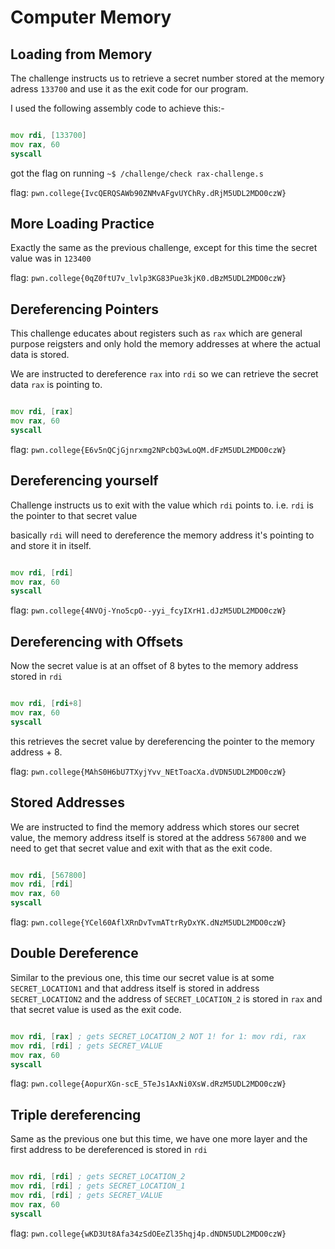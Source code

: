 # Computer Memory

## Loading from Memory

The challenge instructs us to retrieve a secret number stored at the memory adress `133700` and use it as the exit code for our program.


I used the following assembly code to achieve this:-


```asm

mov rdi, [133700]
mov rax, 60
syscall

```

got the flag on running `~$ /challenge/check rax-challenge.s`

flag: `pwn.college{IvcQERQSAWb90ZNMvAFgvUYChRy.dRjM5UDL2MDO0czW}`


## More Loading Practice

Exactly the same as the previous challenge, except for this time the secret value was in `123400`

flag: `pwn.college{0qZ0ftU7v_lvlp3KG83Pue3kjK0.dBzM5UDL2MDO0czW}`


## Dereferencing Pointers

This challenge educates about registers such as `rax` which are general purpose reigsters and only hold the memory addresses at where the actual data is stored.

We are instructed to dereference `rax` into `rdi` so we can retrieve the secret data `rax` is pointing to.

```asm

mov rdi, [rax]
mov rax, 60
syscall

```

flag: `pwn.college{E6v5nQCjGjnrxmg2NPcbQ3wLoQM.dFzM5UDL2MDO0czW}`


## Dereferencing yourself

Challenge instructs us to exit with the value which `rdi` points to. i.e. `rdi` is the pointer to that secret value

basically `rdi` will need to dereference the memory address it's pointing to and store it in itself.

```asm

mov rdi, [rdi]
mov rax, 60
syscall

```

flag: `pwn.college{4NVOj-Yno5cpO--yyi_fcyIXrH1.dJzM5UDL2MDO0czW}`


## Dereferencing with Offsets

Now the secret value is at an offset of 8 bytes to the memory address stored in `rdi` 


```asm

mov rdi, [rdi+8]
mov rax, 60
syscall

```

this retrieves the secret value by dereferencing the pointer to the memory address + 8.

flag: `pwn.college{MAhS0H6bU7TXyjYvv_NEtToacXa.dVDN5UDL2MDO0czW}` 


## Stored Addresses

We are instructed to find the memory address which stores our secret value, the memory address itself is stored at the address `567800` and we need to get that secret value and exit with that as the exit code.


```asm

mov rdi, [567800]
mov rdi, [rdi]
mov rax, 60
syscall

```

flag: `pwn.college{YCel60AflXRnDvTvmATtrRyDxYK.dNzM5UDL2MDO0czW}`


## Double Dereference

Similar to the previous one, this time our secret value is at some `SECRET_LOCATION1` and that address itself is stored in address `SECRET_LOCATION2` and the address of `SECRET_LOCATION_2` is stored in `rax` and that secret value is used as the exit code.


```asm

mov rdi, [rax] ; gets SECRET_LOCATION_2 NOT 1! for 1: mov rdi, rax
mov rdi, [rdi] ; gets SECRET_VALUE
mov rax, 60
syscall

```

flag: `pwn.college{AopurXGn-scE_5TeJs1AxNi0XsW.dRzM5UDL2MDO0czW}`


## Triple dereferencing

Same as the previous one but this time, we have one more layer and the first address to be dereferenced is stored in `rdi`


```asm

mov rdi, [rdi] ; gets SECRET_LOCATION_2 
mov rdi, [rdi] ; gets SECRET_LOCATION_1
mov rdi, [rdi] ; gets SECRET_VALUE     
mov rax, 60
syscall

```

flag: `pwn.college{wKD3Ut8Afa34zSdOEeZl35hqj4p.dNDN5UDL2MDO0czW}`
